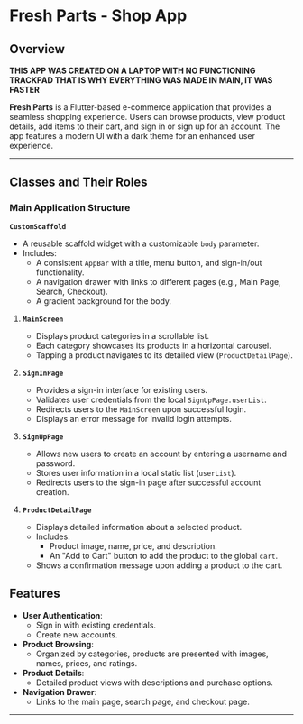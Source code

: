 # Fresh Parts - Shop App

## Overview

**THIS APP WAS CREATED ON A LAPTOP WITH NO FUNCTIONING TRACKPAD THAT IS WHY EVERYTHING WAS MADE IN MAIN, IT WAS FASTER**

**Fresh Parts** is a Flutter-based e-commerce application that provides a seamless shopping experience. Users can browse products, view product details, add items to their cart, and sign in or sign up for an account. The app features a modern UI with a dark theme for an enhanced user experience.

---

## Classes and Their Roles

### **Main Application Structure**

 **`CustomScaffold`**
   - A reusable scaffold widget with a customizable `body` parameter.
   - Includes:
     - A consistent `AppBar` with a title, menu button, and sign-in/out functionality.
     - A navigation drawer with links to different pages (e.g., Main Page, Search, Checkout).
     - A gradient background for the body.
       
1. **`MainScreen`**
   - Displays product categories in a scrollable list.
   - Each category showcases its products in a horizontal carousel.
   - Tapping a product navigates to its detailed view (`ProductDetailPage`).

2. **`SignInPage`**
   - Provides a sign-in interface for existing users.
   - Validates user credentials from the local `SignUpPage.userList`.
   - Redirects users to the `MainScreen` upon successful login.
   - Displays an error message for invalid login attempts.

3. **`SignUpPage`**
   - Allows new users to create an account by entering a username and password.
   - Stores user information in a local static list (`userList`).
   - Redirects users to the sign-in page after successful account creation.

4. **`ProductDetailPage`**
   - Displays detailed information about a selected product.
   - Includes:
     - Product image, name, price, and description.
     - An "Add to Cart" button to add the product to the global `cart`.
   - Shows a confirmation message upon adding a product to the cart.


## Features
- **User Authentication**:
  - Sign in with existing credentials.
  - Create new accounts.
- **Product Browsing**:
  - Organized by categories, products are presented with images, names, prices, and ratings.
- **Product Details**:
  - Detailed product views with descriptions and purchase options.
- **Navigation Drawer**:
  - Links to the main page, search page, and checkout page.

---
